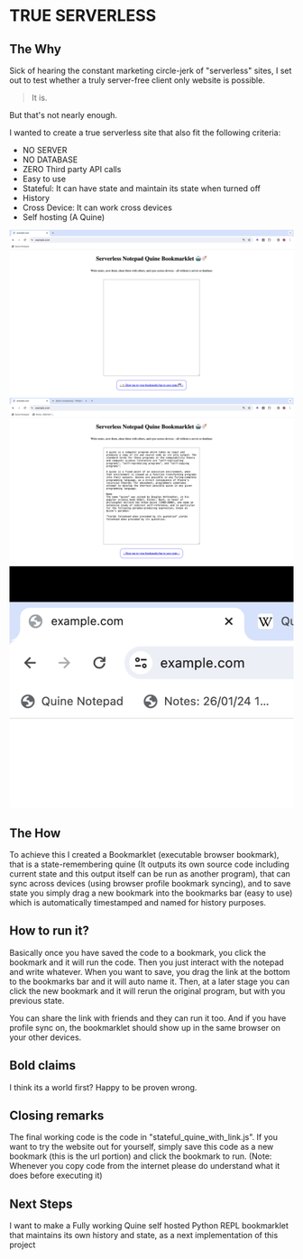 # TRUE SERVERLESS #

## The Why
Sick of hearing the constant marketing circle-jerk of "serverless" sites, I set out to test whether a truly server-free client only website is possible.

> It is. 

But that's not nearly enough. 

I wanted to create a true serverless site that also fit the following criteria:
- NO SERVER
- NO DATABASE
- ZERO Third party API calls
- Easy to use
- Stateful: It can have state and maintain its state when turned off
- History
- Cross Device: It can work cross devices 
- Self hosting (A Quine)

![Quine New Instance](Quine%20new%20instance.png)
![The Quine in Action](The%20Quine%20in%20Action.png)
![Saving and history](Note%20history.png)


## The How
To achieve this I created a Bookmarklet (executable browser bookmark), that is a state-remembering quine (It outputs its own source code including current state and this output itself can be run as another program), that can sync across devices (using browser profile bookmark syncing), and to save state you simply drag a new bookmark into the bookmarks bar (easy to use) which is automatically timestamped and named for history purposes.

## How to run it?
Basically once you have saved the code to a bookmark, you click the bookmark and it will run the code. Then you just interact with the notepad and write whatever. When you want to save, you drag the link at the bottom to the bookmarks bar and it will auto name it. Then, at a later stage you can click the new bookmark and it will rerun the original program, but with you previous state.

You can share the link with friends and they can run it too. And if you have profile sync on, the bookmarklet should show up in the same browser on your other devices.

## Bold claims
I think its a world first? Happy to be proven wrong.

## Closing remarks
The final working code is the code in "stateful_quine_with_link.js". If you want to try the website out for yourself, simply save this code as a new bookmark (this is the url portion) and click the bookmark to run. (Note: Whenever you copy code from the internet please do understand what it does before executing it)

## Next Steps
I want to make a Fully working Quine self hosted Python REPL bookmarklet that maintains its own history and state, as a next implementation of this project
